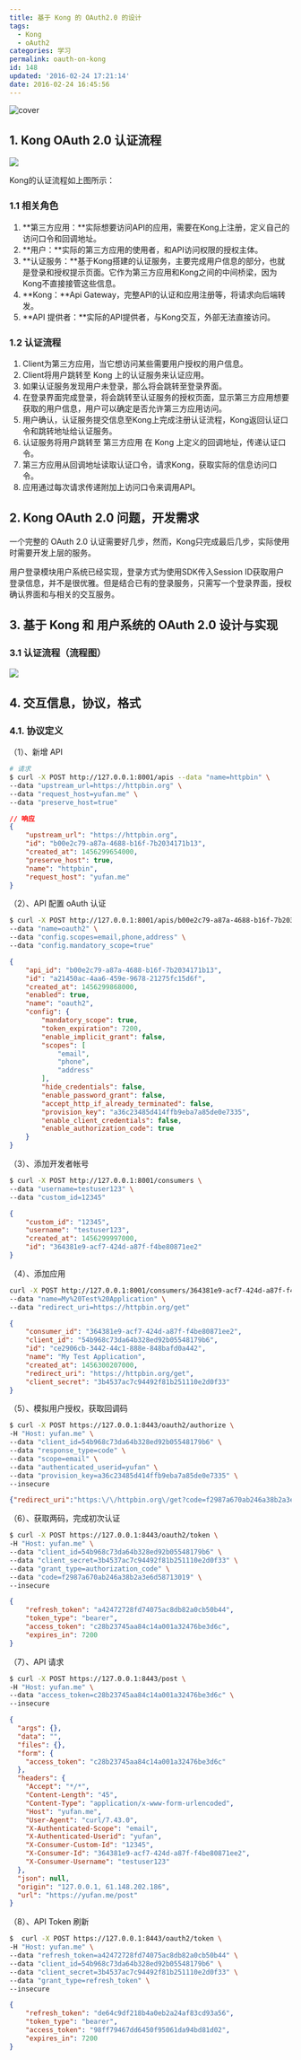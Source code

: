 ```yaml
---
title: 基于 Kong 的 OAuth2.0 的设计
tags:
  - Kong
  - oAuth2
categories: 学习
permalink: oauth-on-kong
id: 148
updated: '2016-02-24 17:21:14'
date: 2016-02-24 16:45:56
---
```


![cover](https://cat.yufan.me/cats/2016022401.png)

## 1. Kong OAuth 2.0 认证流程

![](https://cat.yufan.me/cats/2016022403.png)

Kong的认证流程如上图所示：

### 1.1 相关角色

1. **第三方应用：**实际想要访问API的应用，需要在Kong上注册，定义自己的访问口令和回调地址。
2. **用户：**实际的第三方应用的使用者，和API访问权限的授权主体。
3. **认证服务：**基于Kong搭建的认证服务，主要完成用户信息的部分，也就是登录和授权提示页面。它作为第三方应用和Kong之间的中间桥梁，因为Kong不直接接管这些信息。
4. **Kong：**Api Gateway，完整API的认证和应用注册等，将请求向后端转发。
5. **API 提供者：**实际的API提供者，与Kong交互，外部无法直接访问。

<!--more-->

### 1.2 认证流程

1. Client为第三方应用，当它想访问某些需要用户授权的用户信息。
2. Client将用户跳转至 Kong 上的认证服务来认证应用。
3. 如果认证服务发现用户未登录，那么将会跳转至登录界面。
4. 在登录界面完成登录，将会跳转至认证服务的授权页面，显示第三方应用想要获取的用户信息，用户可以确定是否允许第三方应用访问。
5. 用户确认，认证服务提交信息至Kong上完成注册认证流程，Kong返回认证口令和跳转地址给认证服务。
6. 认证服务将用户跳转至 第三方应用 在 Kong 上定义的回调地址，传递认证口令。
7. 第三方应用从回调地址读取认证口令，请求Kong，获取实际的信息访问口令。
8. 应用通过每次请求传递附加上访问口令来调用API。

## 2. Kong OAuth 2.0 问题，开发需求

一个完整的 OAuth 2.0 认证需要好几步，然而，Kong只完成最后几步，实际使用时需要开发上层的服务。

用户登录模块用户系统已经实现，登录方式为使用SDK传入Session ID获取用户登录信息，并不是很优雅。但是结合已有的登录服务，只需写一个登录界面，授权确认界面和与相关的交互服务。

## 3. 基于 Kong 和 用户系统的 OAuth 2.0 设计与实现

### 3.1 认证流程（流程图）

![](https://cat.yufan.me/cats/2016022404.jpg)

## 4. 交互信息，协议，格式

### 4.1. 协议定义

（1）、新增 API

```bash
# 请求
$ curl -X POST http://127.0.0.1:8001/apis --data "name=httpbin" \
--data "upstream_url=https://httpbin.org" \
--data "request_host=yufan.me" \
--data "preserve_host=true"
```
```json
// 响应
{
    "upstream_url": "https://httpbin.org", 
    "id": "b00e2c79-a87a-4688-b16f-7b2034171b13", 
    "created_at": 1456299654000, 
    "preserve_host": true, 
    "name": "httpbin", 
    "request_host": "yufan.me"
}
```

（2）、API 配置 oAuth 认证

```bash
$ curl -X POST http://127.0.0.1:8001/apis/b00e2c79-a87a-4688-b16f-7b2034171b13/plugins \
--data "name=oauth2" \
--data "config.scopes=email,phone,address" \
--data "config.mandatory_scope=true"
```
```json
{
    "api_id": "b00e2c79-a87a-4688-b16f-7b2034171b13", 
    "id": "a21450ac-4aa6-459e-9678-21275fc15d6f", 
    "created_at": 1456299868000, 
    "enabled": true, 
    "name": "oauth2", 
    "config": {
        "mandatory_scope": true, 
        "token_expiration": 7200, 
        "enable_implicit_grant": false, 
        "scopes": [
            "email", 
            "phone", 
            "address"
        ], 
        "hide_credentials": false, 
        "enable_password_grant": false, 
        "accept_http_if_already_terminated": false, 
        "provision_key": "a36c23485d414ffb9eba7a85de0e7335", 
        "enable_client_credentials": false, 
        "enable_authorization_code": true
    }
}
```

（3）、添加开发者帐号

```bash
$ curl -X POST http://127.0.0.1:8001/consumers \
--data "username=testuser123" \
--data "custom_id=12345"
```
```json
{
    "custom_id": "12345", 
    "username": "testuser123", 
    "created_at": 1456299997000, 
    "id": "364381e9-acf7-424d-a87f-f4be80871ee2"
}
```

（4）、添加应用

```bash
curl -X POST http://127.0.0.1:8001/consumers/364381e9-acf7-424d-a87f-f4be80871ee2/oauth2 \
--data "name=My%20Test%20Application" \
--data "redirect_uri=https://httpbin.org/get"
```
```json
{
    "consumer_id": "364381e9-acf7-424d-a87f-f4be80871ee2", 
    "client_id": "54b968c73da64b328ed92b05548179b6", 
    "id": "ce2906cb-3442-44c1-888e-848bafd0a442", 
    "name": "My Test Application", 
    "created_at": 1456300207000, 
    "redirect_uri": "https://httpbin.org/get", 
    "client_secret": "3b4537ac7c94492f81b251110e2d0f33"
}
```

（5）、模拟用户授权，获取回调码

```bash
$ curl -X POST https://127.0.0.1:8443/oauth2/authorize \
-H "Host: yufan.me" \
--data "client_id=54b968c73da64b328ed92b05548179b6" \
--data "response_type=code" \
--data "scope=email" \
--data "authenticated_userid=yufan" \
--data "provision_key=a36c23485d414ffb9eba7a85de0e7335" \
--insecure
```
```json
{"redirect_uri":"https:\/\/httpbin.org\/get?code=f2987a670ab246a38b2a3e6d58713019"}
```

（6）、获取两码，完成初次认证

```bash
$ curl -X POST https://127.0.0.1:8443/oauth2/token \
-H "Host: yufan.me" \
--data "client_id=54b968c73da64b328ed92b05548179b6" \
--data "client_secret=3b4537ac7c94492f81b251110e2d0f33" \
--data "grant_type=authorization_code" \
--data "code=f2987a670ab246a38b2a3e6d58713019" \
--insecure
```
```json
{
    "refresh_token": "a42472728fd74075ac8db82a0cb50b44", 
    "token_type": "bearer", 
    "access_token": "c28b23745aa84c14a001a32476be3d6c", 
    "expires_in": 7200
}
```

（7）、API 请求

```bash
$ curl -X POST https://127.0.0.1:8443/post \
-H "Host: yufan.me" \
--data "access_token=c28b23745aa84c14a001a32476be3d6c" \
--insecure
```
```json
{
  "args": {},
  "data": "",
  "files": {},
  "form": {
    "access_token": "c28b23745aa84c14a001a32476be3d6c"
  },
  "headers": {
    "Accept": "*/*",
    "Content-Length": "45",
    "Content-Type": "application/x-www-form-urlencoded",
    "Host": "yufan.me",
    "User-Agent": "curl/7.43.0",
    "X-Authenticated-Scope": "email",
    "X-Authenticated-Userid": "yufan",
    "X-Consumer-Custom-Id": "12345",
    "X-Consumer-Id": "364381e9-acf7-424d-a87f-f4be80871ee2",
    "X-Consumer-Username": "testuser123"
  },
  "json": null,
  "origin": "127.0.0.1, 61.148.202.186",
  "url": "https://yufan.me/post"
}
```

（8）、API Token 刷新

```bash
$  curl -X POST https://127.0.0.1:8443/oauth2/token \
-H "Host: yufan.me" \
--data "refresh_token=a42472728fd74075ac8db82a0cb50b44" \
--data "client_id=54b968c73da64b328ed92b05548179b6" \
--data "client_secret=3b4537ac7c94492f81b251110e2d0f33" \
--data "grant_type=refresh_token" \
--insecure
```
```json
{
    "refresh_token": "de64c9df218b4a0eb2a24af83cd93a56", 
    "token_type": "bearer", 
    "access_token": "98ff79467dd6450f95061da94bd81d02", 
    "expires_in": 7200
}
```
